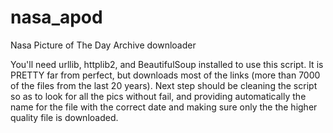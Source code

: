 # nasa_apod
Nasa Picture of The Day Archive downloader

You'll need urllib, httplib2, and BeautifulSoup installed to use this script.
It is PRETTY far from perfect, but downloads most of the links (more than 7000 of the files from the last 20 years).
Next step should be cleaning the script so as to look for all the pics without fail, and providing automatically the name for the file with the correct date and making sure only the the higher quality file is downloaded.
